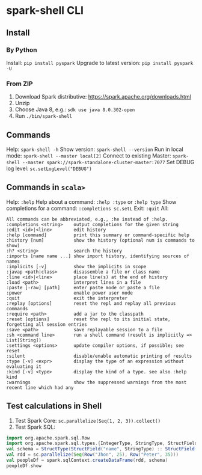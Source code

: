 # spark-shell CLI

## Install
### By Python
Install: `pip install pyspark`
Upgrade to latest version: `pip install pyspark -U`
### From ZIP
1. Download Spark distributive: https://spark.apache.org/downloads.html
2. Unzip
3. Choose Java 8, e.g.: `sdk use java 8.0.302-open`
4. Run `./bin/spark-shell`

## Commands
Help: `spark-shell -h`
Show version: `spark-shell --version`
Run in local mode: `spark-shell --master local[2]`
Connect to existing Master: `spark-shell --master spark://spark-standalone-cluster-master:7077`
Set DEBUG log level: `sc.setLogLevel("DEBUG")`

## Commands in `scala>`
Help: `:help`
Help about a command: `:help :type` or `:help type`
Show completions for a command: `:completions sc.setL`
Exit: `:quit`
All:
```
All commands can be abbreviated, e.g., :he instead of :help.
:completions <string>    output completions for the given string
:edit <id>|<line>        edit history
:help [command]          print this summary or command-specific help
:history [num]           show the history (optional num is commands to show)
:h? <string>             search the history
:imports [name name ...] show import history, identifying sources of names
:implicits [-v]          show the implicits in scope
:javap <path|class>      disassemble a file or class name
:line <id>|<line>        place line(s) at the end of history
:load <path>             interpret lines in a file
:paste [-raw] [path]     enter paste mode or paste a file
:power                   enable power user mode
:quit                    exit the interpreter
:replay [options]        reset the repl and replay all previous commands
:require <path>          add a jar to the classpath
:reset [options]         reset the repl to its initial state, forgetting all session entries
:save <path>             save replayable session to a file
:sh <command line>       run a shell command (result is implicitly => List[String])
:settings <options>      update compiler options, if possible; see reset
:silent                  disable/enable automatic printing of results
:type [-v] <expr>        display the type of an expression without evaluating it
:kind [-v] <type>        display the kind of a type. see also :help kind
:warnings                show the suppressed warnings from the most recent line which had any
```

## Test calculations in Shell
1. Test Spark Core: `sc.parallelize(Seq(1, 2, 3)).collect()`
2. Test Spark SQL:
```Scala
import org.apache.spark.sql.Row
import org.apache.spark.sql.types.{IntegerType, StringType, StructField, StructType}
val schema = StructType(StructField("name", StringType) :: StructField("age", IntegerType) :: Nil)
val rdd = sc.parallelize(Seq(Row("Jhon", 25), Row("Peter", 35)))
val peopleDf = spark.sqlContext.createDataFrame(rdd, schema)
peopleDf.show
```

